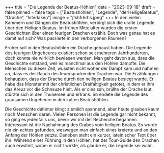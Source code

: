 +++
title = "Die Legende der Beatus-Höhlen"
date = "2023-09-18"
draft = false
pinned = false
tags = ["Beatushöhlen", "Legende", "derHeiligeBeatus", "Drache", "Interlaken"]
image = "jfshfrhrhs.jpeg"
+++
In den vielen Kammern und Gängen der Beatushöhlen, verbirgt sich die uralte Legende über den Heiligen Beatus. Im frühen Mittelalter wurden die ersten Geschichten über einen feurigen Drachen erzählt. Doch was genau hat es damit auf sich? Was passierte in den verborgenen Räumen?

Früher soll in den Beatushöhlen ein Drache gehaust haben. Die Legende des feurigen Ungeheures existiert schon seit mehreren Jahrhunderten, doch konnte nie wirklich bewiesen werden. Man geht davon aus, dass die Geschichte entstand, weil es manchmal aus den Höhlen dampfte. Die Menschen zu dieser Zeit, wussten nicht woher der Dampf kam und nahmen an, dass es der Rauch des feuerspuckenden Drachen war. Die Erzählungen behaupten, dass der Drache durch den heiligen Beatus besiegt wurde. Er habe das Monster mit der christlichen Dreifaltigkeit getötet, in dem er ihm das Kreuz vor die Schnauze hielt. Als er dies sah, brüllte der Drache laut, stürzte sich in den Thunersee und ertrank. So endete die Legende des grausamen Ungeheure in den kalten Beatushöhlen.

Die Geschichte dahinter klingt ziemlich spannend, aber heute glauben kaum noch Menschen daran. Vielen Personen ist die Legende gar nicht bekannt, so ging es jedenfalls uns, bevor wir mit der Recherche begannen. Interessant ist die Nachahmung des Grabes vom heiligen Beatus. Es wurde nie ein echtes gefunden, weswegen man einfach eines kreierte und an den Anfang der Höhlen setzte. Daneben steht ein kurzer, lateinischer Text über ihn. Während einer Führung in den Höhlen, hat der Tour-Guide den Drachen auch erwähnt, wobei er nicht wirkte, als glaube er, die Legende sei wahr.
